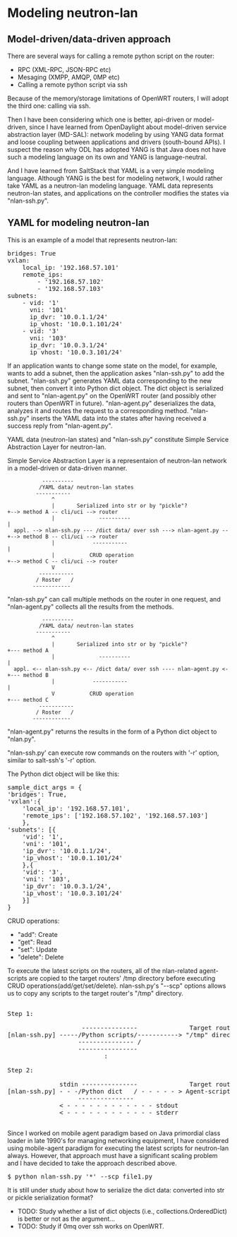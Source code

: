 Modeling neutron-lan
====================

Model-driven/data-driven approach
---------------------

There are several ways for calling a remote python script on the router:
- RPC (XML-RPC, JSON-RPC etc)
- Mesaging (XMPP, AMQP, 0MP etc)
- Calling a remote python script via ssh

Because of the memory/storage limitations of OpenWRT routers, I will adopt the third one: calling via ssh.

Then I have been considering which one is better, api-driven or model-driven, since I have learned from OpenDaylight about model-driven service abstraction layer (MD-SAL): network modeling by using YANG data format and loose coupling between applications and drivers (south-bound APIs). I suspect the reason why ODL has adopted YANG is that Java does not have such a modeling language on its own and YANG is language-neutral.

And I have learned from SaltStack that YAML is a very simple modeling language. Although YANG is the best for modeling network, I would rather take YAML as a neutron-lan modeling language. YAML data represents neutron-lan states, and applications on the controller modifies the states via "nlan-ssh.py".

YAML for modeling neutron-lan
-----------------------------

This is an example of a model that represents neutron-lan:

<pre>
bridges: True
vxlan:
	local_ip: '192.168.57.101'
	remote_ips:
		- '192.168.57.102'
		- '192.168.57.103'
subnets:
	- vid: '1'
	  vni: '101'
	  ip_dvr: '10.0.1.1/24'
	  ip_vhost: '10.0.1.101/24'
	- vid: '3'
	  vni: '103'
	  ip_dvr: '10.0.3.1/24'
	  ip_vhost: '10.0.3.101/24'
</pre>

If an application wants to change some state on the model, for example, wants to add a subnet, then the application askes "nlan-ssh.py" to add the subnet. "nlan-ssh.py" generates YAML data corresponding to the new subnet, then convert it into Python dict object. The dict object is serialized and sent to "nlan-agent.py" on the OpenWRT router (and possibly other routers than OpenWRT in future). "nlan-agent.py" deserializes the data, analyzes it and routes the request to a corresponding method. "nlan-ssh.py" inserts the YAML data into the states after having received a success reply from "nlan-agent.py".

YAML data (neutron-lan states) and "nlan-ssh.py" constitute Simple Service Abstraction Layer for neutron-lan.

Simple Service Abstraction Layer is a representaion of neutron-lan network in a model-driven or data-driven manner.

               ----------
              /YAML data/ neutron-lan states
             -----------
                  ^
                  |       Serialized into str or by "pickle"?             +--> method A -- cli/uci --> router
                  |              ----------                               |
      appl. --> nlan-ssh.py --- /dict data/ over ssh ---> nlan-agent.py --+--> method B -- cli/uci --> router
                  |            -----------                                |
                  |           CRUD operation                              +--> method C -- cli/uci --> router
                  V
              -----------
             / Roster   /  
            ------------
             
             

"nlan-ssh.py" can call multiple methods on the router in one request, and "nlan-agent.py" collects all the results from the methods.

             
               ----------
              /YAML data/ neutron-lan states
             -----------
                  ^
                  |       Serialized into str or by "pickle"?             +--- method A
                  |              ----------                               |
      appl. <-- nlan-ssh.py <-- /dict data/ over ssh ---- nlan-agent.py <-+--- method B
                  |            -----------                                |
                  V           CRUD operation                              +--- method C
              -----------
             / Roster   /  
            ------------

"nlan-agent.py" returns the results in the form of a Python dict object to "nlan.py".

"nlan-ssh.py' can execute row commands on the routers with '-r' option, similar to salt-ssh's '-r' option.

The Python dict object will be like this:

<pre>
sample_dict_args = {
'bridges': True,
'vxlan':{
	'local_ip': '192.168.57.101',
	'remote_ips': ['192.168.57.102', '192.168.57.103']
	},
'subnets': [{
	'vid': '1',
	'vni': '101',
	'ip_dvr': '10.0.1.1/24',
	'ip_vhost': '10.0.1.101/24'
	},{
	'vid': '3',
	'vni': '103',
	'ip_dvr': '10.0.3.1/24',
	'ip_vhost': '10.0.3.101/24'
	}]
}
</pre>

CRUD operations:
- "add": Create
- "get": Read
- "set": Update
- "delete": Delete

To execute the latest scripts on the routers, all of the nlan-related agent-scripts are copied to the target routers' /tmp directory before executing CRUD operations(add/get/set/delete). nlan-ssh.py's "--scp" options allows us to copy any scripts to the target router's "/tmp" directory.

<pre>

Step 1:

                    ---------------              Target routers
[nlan-ssh.py] -----/Python scripts/-----------> "/tmp" directory
                   --------------- /
                   ----------------
                          :
                          
Step 2:

              stdin ---------------              Target routers
[nlan-ssh.py] - - -/Python dict   / - - - - - > Agent-scripts under "/tmp"
                   ---------------
              < - - - - - - - - - - - - stdout
              < - - - - - - - - - - - - stderr
              
</pre>

Since I worked on mobile agent paradigm based on Java primordial class loader in late 1990's for managing networking equipment, I have considered using mobile-agent paradigm for executing the latest scripts for neutron-lan always. However, that approach must have a significant scaling problem and I have decided to take the approach described above.

<pre>
$ python nlan-ssh.py '*' --scp file1.py
</pre>

It is still under study about how to serialize the dict data: converted into str or pickle serialization format?

- TODO: Study whether a list of dict objects (i.e., collections.OrderedDict) is better or not as the argument...
- TODO: Study if 0mq over ssh works on OpenWRT.
